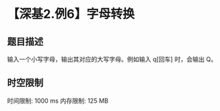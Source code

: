 # 【深基2.例6】字母转换

## 题目描述

输入一个小写字母，输出其对应的大写字母。例如输入 q[回车] 时，会输出 Q。

## 时空限制

时间限制: 1000 ms
内存限制: 125 MB
